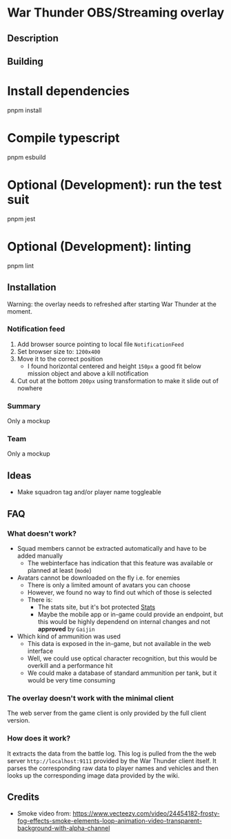 # War Thunder OBS/Streaming overlay

## Description

## Building

>
# Install dependencies
pnpm install
# Compile typescript
pnpm esbuild
# Optional (Development): run the test suit
pnpm jest
# Optional (Development): linting
pnpm lint

## Installation

Warning: the overlay needs to refreshed after starting War Thunder at the moment.

### Notification feed

1. Add browser source pointing to local file `NotificationFeed`
2. Set browser size to: `1200x400`
3. Move it to the correct position
    * I found horizontal centered and height `150px` a good fit below mission object and above a kill notification
4. Cut out at the bottom `200px` using transformation to make it slide out of nowhere

### Summary

Only a mockup

### Team

Only a mockup

## Ideas

* Make squadron tag and/or player name toggleable

## FAQ

### What doesn't work?

* Squad members cannot be extracted automatically and have to be added manually
    * The webinterface has indication that this feature was available or planned at least (`mode`)
* Avatars cannot be downloaded on the fly i.e. for enemies
    * There is only a limited amount of avatars you can choose
    * However, we found no way to find out which of those is selected
    * There is:
        * The stats site, but it's bot protected [Stats](https://warthunder.com/de/community/userinfo?nick=TuxCode)
        * Maybe the mobile app or in-game could provide an endpoint, but this would be highly
        dependend on internal changes and not **approved** by `Gaijin`
* Which kind of ammunition was used
    * This data is exposed in the in-game, but not available in the web interface
    * Well, we could use optical character recognition, but this would be overkill and a performance hit
    * We could make a database of standard ammunition per tank, but it would be very time consuming

### The overlay doesn't work with the minimal client

The web server from the game client is only provided by the full client version.

### How does it work?

It extracts the data from the battle log. This log is pulled from the the web server `http://localhost:9111` provided
by the War Thunder client itself. It parses the corresponding raw data to player names and vehicles and then looks up
the corresponding image data provided by the wiki.


## Credits

* Smoke video from: https://www.vecteezy.com/video/24454182-frosty-fog-effects-smoke-elements-loop-animation-video-transparent-background-with-alpha-channel
